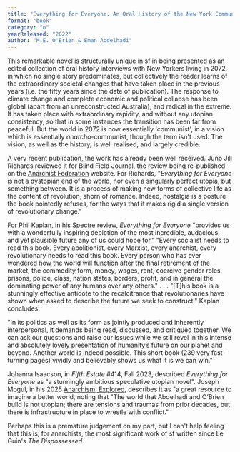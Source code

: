 ```yaml
---
title: "Everything for Everyone. An Oral History of the New York Commune, 2052–2072"
format: "book"
category: "o"
yearReleased: "2022"
author: "M.E. O'Brien & Eman Abdelhadi"
---
```

This remarkable novel is structurally unique in sf in being presented as an edited collection of oral history interviews with New Yorkers living in 2072, in which no single story predominates, but collectively the reader learns of the extraordinary societal changes that have taken place in the previous years (i.e. the fifty years since the date of publication). The response to climate change and complete economic and political collapse has been global (apart from an unreconstructed Australia), and radical in the extreme. It has taken place with extraordinary rapidity, and without any utopian consistency, so that in some instances the transition has been far from peaceful. But the world in 2072 is now essentially 'communist', in a vision which is essentially _anarcho_-communist, though the term isn't used. The vision, as well as the history, is well realised, and largely credible.

A very recent publication, the work has already been well received. Juno Jill Richards reviewed it for Blind Field Journal, the review being re-published on the <a href="https://www.anarchistfederation.net/we-took-something-that-was-property-and-made-it-life-on-everything-for-everyone/"> Anarchist Federation</a> website. For Richards, "_Everything for Everyone_ is not a dystopian end of the world, nor even a singularly perfect utopia, but something between. It is a process of making new forms of collective life as the content of revolution, shorn of romance. Indeed, nostalgia is a posture the book pointedly refuses, for the ways that it makes rigid a single version of revolutionary change."

For Phil Kaplan, in his <a href="https://spectrejournal.com/revolution-in-our-lifetime/">Spectre</a> review, _Everything for Everyone_ "provides us with a wonderfully inspiring depiction of the most incredible, audacious, and yet plausible future any of us could hope for." "Every socialist needs to read this book. Every abolitionist, every Marxist, every anarchist, every revolutionary needs to read this book. Every person who has ever wondered how the world will function after the final retirement of the market, the commodity form, money, wages, rent, coercive gender roles, prisons, police, class, nation states, borders, profit, and in general the dominating power of any humans over any others." . . . "[T]his book is a stunningly effective antidote to the recalcitrance that revolutionaries have shown when asked to describe the future we seek to construct." Kaplan concludes:

"In its politics as well as its form as jointly produced and inherently interpersonal, it demands being read, discussed, and critiqued together. We can ask our questions and raise our issues while we still revel in this intense and absolutely lovely presentation of humanity’s future on our planet and beyond. Another world is indeed possible. This short book (239 very fast-turning pages) vividly and believably shows us what it is we can win."

Johanna Isaacson, in _Fifth Estate_ #414, Fall 2023, described _Everything for Everyone_ as "a stunningly ambitious speculative utopian novel". Joseph Mogul, in his 2025 <a href="https://hereandtogether.substack.com/p/anarchism-explored">Anarchism, 
Explored</a>, describes it as "a great resource to imagine a better world, noting that "The world that Abdelhadi and O’Brien build is not utopian; there are tensions and traumas from prior decades, but there is infrastructure in place to wrestle with conflict."

Perhaps this is a premature judgement on my part, but I can't help feeling that this is, for anarchists, the most significant work of sf written since Le Guin's _The Dispossessed_.


